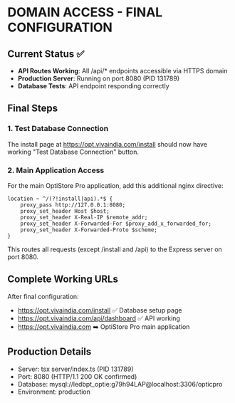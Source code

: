 # DOMAIN ACCESS - FINAL CONFIGURATION

## Current Status ✅
- **API Routes Working**: All /api/* endpoints accessible via HTTPS domain
- **Production Server**: Running on port 8080 (PID 131789)
- **Database Tests**: API endpoint responding correctly

## Final Steps

### 1. Test Database Connection
The install page at https://opt.vivaindia.com/install should now have working "Test Database Connection" button.

### 2. Main Application Access
For the main OptiStore Pro application, add this additional nginx directive:

```nginx
location ~ ^/(?!install|api).*$ {
    proxy_pass http://127.0.0.1:8080;
    proxy_set_header Host $host;
    proxy_set_header X-Real-IP $remote_addr;
    proxy_set_header X-Forwarded-For $proxy_add_x_forwarded_for;
    proxy_set_header X-Forwarded-Proto $scheme;
}
```

This routes all requests (except /install and /api) to the Express server on port 8080.

## Complete Working URLs
After final configuration:
- https://opt.vivaindia.com/install ✅ Database setup page
- https://opt.vivaindia.com/api/dashboard ✅ API working  
- https://opt.vivaindia.com ➡️ OptiStore Pro main application

## Production Details
- Server: tsx server/index.ts (PID 131789)
- Port: 8080 (HTTP/1.1 200 OK confirmed)
- Database: mysql://ledbpt_optie:g79h94LAP@localhost:3306/opticpro
- Environment: production